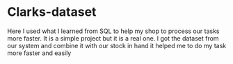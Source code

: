 # Clarks-dataset
Here I used what I learned from SQL to help my shop to process our tasks more faster. It is a simple project but it is a real one.
I got the dataset from our system and combine it with our stock in hand it helped me to do my task more faster and easily 
